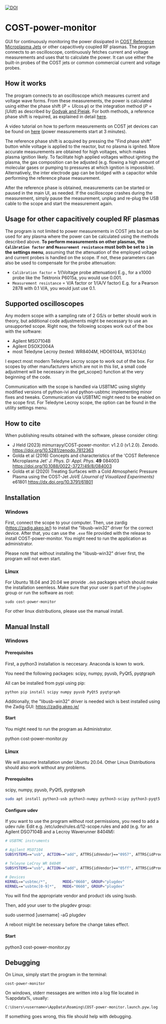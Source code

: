 
[![DOI](https://zenodo.org/badge/DOI/10.5281/zenodo.3538281.svg)](https://doi.org/10.5281/zenodo.3538281)

# COST-power-monitor

GUI for continuously monitoring the power dissipated in [COST Reference Microplasma Jets](https://iopscience.iop.org/article/10.1088/0022-3727/49/8/084003) or other capacitively coupled RF plasmas.
The program connects to an oscilloscope, continuously fetches current and voltage measurements and uses that to calculate the power. It can use either the built-in probes of the COST jets or common commercial current and voltage probes.

## How it works

The program connects to an oscilloscope which measures current and voltage wave forms. From these measurements, the  power is calculated using either the phase shift ($P = U I \cos \varphi$) or the integration method ($P = \int U I dt$) as described by [Godyak and Piejak](https://doi.org/10.1116/1.576457). 
For both methods, a reference phase shift is required, as explained in detail [here](https://iopscience.iop.org/article/10.1088/0022-3727/49/8/084003). 

A video tutorial on how to perform measurements on COST jet devices can be found on [here]( https://www.jove.com/v/61801/treating-surfaces-with-cold-atmospheric-pressure-plasma-using-cost) (power measurements start at 3 minutes).

The reference phase shift is acquired by pressing the "Find phase shift" button while voltage is applied to the reactor, but no plasma is ignited. More accurate measurements are obtained for high voltages, which makes plasma ignition likely. To facilitate high applied voltages without igniting the plasma, the gas composition can be adjusted (e.g. flowing a high amount of molecular gases or pumping to pressures at which ignition is impossible). Alternatively, the inter electrode gap can be bridged with a capacitor while performing the reference phase measurement.

After the reference phase is obtained, measurements can be started or paused in the main UI, as needed. If the oscilloscope crashes during the measurement, simply pause the measurement, unplug and re-plug the USB cable to the scope and start the measurement again.  


## Usage for other capacitively coupled RF plasmas

The program is not limited to power measurements in COST jets but can be used for any plasma where the power can be calculated using the methods described above. __To perform measurements on other plasmas, the `Calibration factor` and `Measurement resistance` must both be set to `1` in the settings menu__, assuming that the attenuation of the employed voltage and current probes is handled on the scope. If not, these parameters can also be used to compensate for the probe attenuation:
- `Calibration factor` = 1/(Voltage probe attenuation)  E.g., for a x1000 probe like the Tektronix P6015a, you would use 0.001.
- `Measurement resistance` = V/A factor or 1/(A/V factor) E.g. for a Pearson 2878 with 0.1 V/A, you would just use 0.1.

## Supported oscilloscopes

Any modern scope with a sampling rate of 2 GS/s or better should work in theory, but additional code adjustments might be necessary to use an unsupported scope. Right now, the following scopes work out of the box with the software:

- Agilent MSO7104B
- Agilent DSOX2004A
- most Teledyne Lecroy (tested: WR8404M, HDO6104A, WS3014z)

I expect most modern Teledyne Lecroy scope to work out of the box. For scopes by other manufacturers which are not in this list, a small code adjustment will be necessary in the get_scope() function at the very beginning of the code. 

Communication with the scope is handled via USBTMC using slightly modified versions of python-ivi and python-usbtmc implementing minor fixes and tweaks. Communication via USBTMC might need to be enabled on the scope first. For Teledyne Lecroy scope, the option can be found in the utility settings menu.



## How to cite

When publishing results obtained with the software, please consider citing:
- J Held (2023) mimurrayy/COST-power-monitor: v1.2.0 (v1.2.0). Zenodo. https://doi.org/10.5281/zenodo.7812363
- Golda et al (2016) Concepts and characteristics of the 'COST Reference Microplasma Jet' _J. Phys. D: Appl. Phys._ **49** 084003 https://doi.org/10.1088/0022-3727/49/8/084003
-  Golda et al (2020) Treating Surfaces with a Cold Atmospheric Pressure Plasma using the COST-Jet _JoVE (Journal of Visualized Experiments)_ e61801 https://dx.doi.org/10.3791/61801

## Installation

### Windows
First, connect the scope to your computer. Then, use zardig (https://zadig.akeo.ie/) to install the "libusb-win32" driver for the correct device. After that, you can use the `.exe` file provided with the release to install COST-power-monitor. You might need to run the application as administrator. 

Please note that without installing the "libusb-win32" driver first, the program will not even start. 

### Linux
For Ubuntu 18.04 and 20.04 we provide `.deb` packages which should make the installation seemless. Make sure that your user is part of the `plugdev` group or run the software as root:
```
sudo cost-power-monitor
```
For other linux distributions, please use the manual install.

## Manual Install

### Windows

#### Prerequisites
First, a python3 installation is neccesary. Anaconda is kown to work. 

You need the following packages:
scipy, numpy, pyusb, PyQt5, pyqtgraph

All can be installed from pypi using pip:
```
python pip install scipy numpy pyusb PyQt5 pyqtgraph

```

Additionally, the "libusb-win32" driver is needed wich is best installed using the Zadig GUI: https://zadig.akeo.ie/


#### Start
You might need to run the program as Administrator.

python cost-power-monitor.py

### Linux

We will assume Installation under Ubuntu 20.04. Other Linux Distributions should also work without any problems.

#### Prerequisites

scipy, numpy, pyusb, PyQt5, pyqtgraph

```bash
sudo apt install python3-usb python3-numpy python3-scipy python3-pyqt5 python3-pyqtgraph
```

#### Configure udev

If you want to use the program without root permissions, you need to add a udev rule:
Edit e.g. /etc/udev/rules.d/12-scope.rules and add (e.g. for an Agilent DSO7104B and a Lecroy Waverunner 8404M):

```bash
# USBTMC instruments

# Agilent MSO7104
SUBSYSTEMS=="usb", ACTION=="add", ATTRS{idVendor}=="0957", ATTRS{idProduct}=="175d", GROUP="plugdev", MODE="0660"

# Teleyne LeCroy WR 8404M
SUBSYSTEMS=="usb", ACTION=="add", ATTRS{idVendor}=="05ff", ATTRS{idProduct}=="1023", GROUP="plugdev", MODE="0660"

# Devices
KERNEL=="usbtmc/*",       MODE="0660", GROUP="plugdev"
KERNEL=="usbtmc[0-9]*",   MODE="0660", GROUP="plugdev"

```
You will find the appropriate vendor and product ids using lsusb.

Then, add your user to the plugdev group:

sudo usermod [username] -aG plugdev
  
A reboot might be necessary before the change takes effect.

#### Start
python3 cost-power-monitor.py


## Debugging
On Linux, simply start the program in the terminal:
```
cost-power-monitor
```

On windows, stderr messages are written into a log file located in %appdata%, usually:
```
C:\Users\<username>\AppData\Roaming\COST-power-monitor.launch.pyw.log
```
If something goes wrong, this file should help with debugging.




